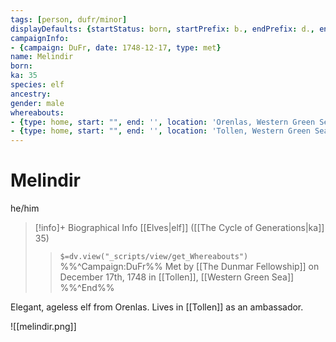 ```yaml
---
tags: [person, dufr/minor]
displayDefaults: {startStatus: born, startPrefix: b., endPrefix: d., endStatus: died}
campaignInfo:
- {campaign: DuFr, date: 1748-12-17, type: met}
name: Melindir
born:
ka: 35
species: elf
ancestry:
gender: male
whereabouts:
- {type: home, start: "", end: '', location: 'Orenlas, Western Green Sea'}
- {type: home, start: "", end: '', location: 'Tollen, Western Green Sea'}
---
```

# Melindir
he/him
>[!info]+ Biographical Info
> [[Elves|elf]] ([[The Cycle of Generations|ka]] 35)
>> `$=dv.view("_scripts/view/get_Whereabouts")`
>> %%^Campaign:DuFr%% Met by [[The Dunmar Fellowship]] on December 17th, 1748 in [[Tollen]], [[Western Green Sea]] %%^End%%

Elegant, ageless elf from Orenlas. Lives in [[Tollen]] as an ambassador.

![[melindir.png]]